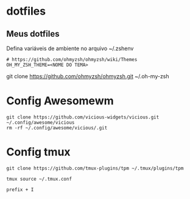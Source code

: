 # dotfiles

## Meus dotfiles

Defina variáveis de ambiente no arquivo ~/.zshenv 

```
# https://github.com/ohmyzsh/ohmyzsh/wiki/Themes
OH_MY_ZSH_THEME=<NOME DO TEMA>
```

git clone https://github.com/ohmyzsh/ohmyzsh.git ~/.oh-my-zsh

# Config Awesomewm

```
git clone https://github.com/vicious-widgets/vicious.git ~/.config/awesome/vicious
rm -rf ~/.config/awesome/vicious/.git
```


# Config tmux


```
git clone https://github.com/tmux-plugins/tpm ~/.tmux/plugins/tpm
```

```
tmux source ~/.tmux.conf

```

```
prefix + I
```
